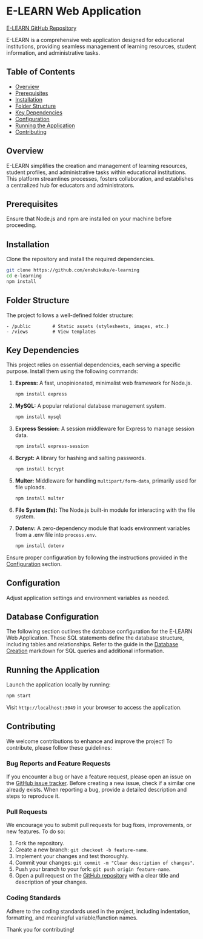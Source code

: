 # E-LEARN Web Application

[E-LEARN GitHub Repository](https://github.com/enshikuku/e-learning)

E-LEARN is a comprehensive web application designed for educational institutions, providing seamless management of learning resources, student information, and administrative tasks.

## Table of Contents

- [Overview](#overview)
- [Prerequisites](#prerequisites)
- [Installation](#installation)
- [Folder Structure](#folder-structure)
- [Key Dependencies](#key-dependencies)
- [Configuration](#configuration)
- [Running the Application](#running-the-application)
- [Contributing](#contributing)

## Overview

E-LEARN simplifies the creation and management of learning resources, student profiles, and administrative tasks within educational institutions. This platform streamlines processes, fosters collaboration, and establishes a centralized hub for educators and administrators.

## Prerequisites

Ensure that Node.js and npm are installed on your machine before proceeding.

## Installation

Clone the repository and install the required dependencies.

```bash
git clone https://github.com/enshikuku/e-learning
cd e-learning
npm install
```

## Folder Structure

The project follows a well-defined folder structure:

```plaintext
- /public        # Static assets (stylesheets, images, etc.)
- /views         # View templates
```

## Key Dependencies

This project relies on essential dependencies, each serving a specific purpose. Install them using the following commands:

1. **Express:** A fast, unopinionated, minimalist web framework for Node.js.

    ```bash
    npm install express
    ```

2. **MySQL:** A popular relational database management system.

    ```bash
    npm install mysql
    ```

3. **Express Session:** A session middleware for Express to manage session data.

    ```bash
    npm install express-session
    ```

4. **Bcrypt:** A library for hashing and salting passwords.

    ```bash
    npm install bcrypt
    ```

5. **Multer:** Middleware for handling `multipart/form-data`, primarily used for file uploads.

    ```bash
    npm install multer
    ```

6. **File System (fs):** The Node.js built-in module for interacting with the file system.

7. **Dotenv:** A zero-dependency module that loads environment variables from a .env file into `process.env`.

    ```bash
    npm install dotenv
    ```

Ensure proper configuration by following the instructions provided in the [Configuration](#configuration) section.

## Configuration

Adjust application settings and environment variables as needed.

## Database Configuration

The following section outlines the database configuration for the E-LEARN Web Application. These SQL statements define the database structure, including tables and relationships.
Refer to the guide in the [Database Creation](DATABASE_CREATION.md) markdown for SQL queries and additional information.
## Running the Application

Launch the application locally by running:

```bash
npm start
```

Visit `http://localhost:3049` in your browser to access the application.

## Contributing

We welcome contributions to enhance and improve the project! To contribute, please follow these guidelines:

### Bug Reports and Feature Requests

If you encounter a bug or have a feature request, please open an issue on the [GitHub issue tracker](https://github.com/enshikuku/e-learning/issues). Before creating a new issue, check if a similar one already exists. When reporting a bug, provide a detailed description and steps to reproduce it.

### Pull Requests

We encourage you to submit pull requests for bug fixes, improvements, or new features. To do so:

1. Fork the repository.
2. Create a new branch: `git checkout -b feature-name`.
3. Implement your changes and test thoroughly.
4. Commit your changes: `git commit -m "Clear description of changes"`.
5. Push your branch to your fork: `git push origin feature-name`.
6. Open a pull request on the [GitHub repository](https://github.com/enshikuku/e-learning/pulls) with a clear title and description of your changes.

### Coding Standards

Adhere to the coding standards used in the project, including indentation, formatting, and meaningful variable/function names.

Thank you for contributing!
